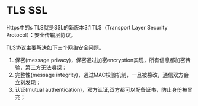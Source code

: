 # TLS SSL
Https中的s
TLS就是SSL的新版本3.1
TLS（Transport Layer Security Protocol）：安全传输层协议。

TLS协议主要解决如下三个网络安全问题。

1. 保密(message privacy)，保密通过加密encryption实现，所有信息都加密传输，第三方无法嗅探；
2. 完整性(message integrity)，通过MAC校验机制，一旦被篡改，通信双方会立刻发现；
3. 认证(mutual authentication)，双方认证,双方都可以配备证书，防止身份被冒充；


